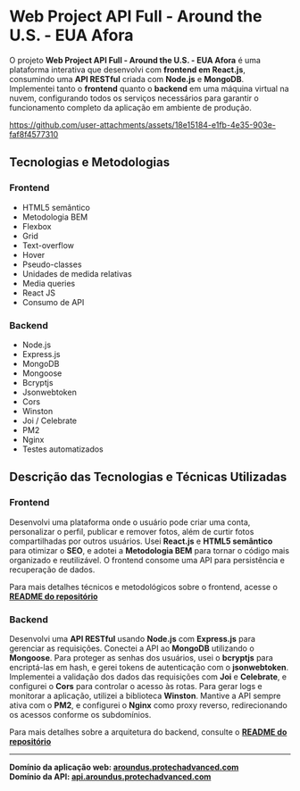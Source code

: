 # Web Project API Full - Around the U.S. - EUA Afora

O projeto **Web Project API Full - Around the U.S. - EUA Afora** é uma plataforma interativa que desenvolvi com **frontend em React.js**, consumindo uma **API RESTful** criada com **Node.js** e **MongoDB**. Implementei tanto o **frontend** quanto o **backend** em uma máquina virtual na nuvem, configurando todos os serviços necessários para garantir o funcionamento completo da aplicação em ambiente de produção.

https://github.com/user-attachments/assets/18e15184-e1fb-4e35-903e-faf8f4577310

## Tecnologias e Metodologias

### Frontend

- HTML5 semântico
- Metodologia BEM
- Flexbox
- Grid
- Text-overflow
- Hover
- Pseudo-classes
- Unidades de medida relativas
- Media queries
- React JS
- Consumo de API

### Backend

- Node.js
- Express.js
- MongoDB
- Mongoose
- Bcryptjs
- Jsonwebtoken
- Cors
- Winston
- Joi / Celebrate
- PM2
- Nginx
- Testes automatizados

## Descrição das Tecnologias e Técnicas Utilizadas

### Frontend

Desenvolvi uma plataforma onde o usuário pode criar uma conta, personalizar o perfil, publicar e remover fotos, além de curtir fotos compartilhadas por outros usuários. Usei **React.js** e **HTML5 semântico** para otimizar o **SEO**, e adotei a **Metodologia BEM** para tornar o código mais organizado e reutilizável. O frontend consome uma API para persistência e recuperação de dados.

Para mais detalhes técnicos e metodológicos sobre o frontend, acesse o **[README do repositório](https://github.com/Vinimello90/web_project_around_auth/tree/main#readme)**

### Backend

Desenvolvi uma **API RESTful** usando **Node.js** com **Express.js** para gerenciar as requisições. Conectei a API ao **MongoDB** utilizando o **Mongoose**. Para proteger as senhas dos usuários, usei o **bcryptjs** para encriptá-las em hash, e gerei tokens de autenticação com o **jsonwebtoken**.
Implementei a validação dos dados das requisições com **Joi** e **Celebrate**, e configurei o **Cors** para controlar o acesso às rotas. Para gerar logs e monitorar a aplicação, utilizei a biblioteca **Winston**. Mantive a API sempre ativa com o **PM2**, e configurei o **Nginx** como proxy reverso, redirecionando os acessos conforme os subdomínios.

Para mais detalhes sobre a arquitetura do backend, consulte o **[README do repositório](https://github.com/Vinimello90/web_project_around_express#readme)**

---

**Domínio da aplicação web: [aroundus.protechadvanced.com](https://aroundus.protechadvanced.com)**  
**Domínio da API: [api.aroundus.protechadvanced.com](https://api.aroundus.protechadvanced.com)**
